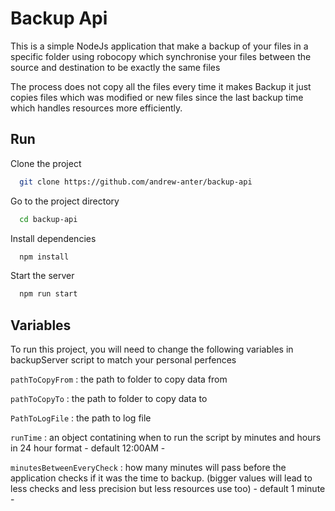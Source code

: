 
# Backup Api

This is a simple NodeJs application that make a backup of your files
in a specific folder using robocopy which synchronise your files
between the source and destination to be exactly the same files

The process does not copy all the files every time it makes Backup
it just copies files which was modified or new files since the last
backup time which handles resources more efficiently.



## Run

Clone the project

```bash
  git clone https://github.com/andrew-anter/backup-api
```

Go to the project directory

```bash
  cd backup-api
```

Install dependencies

```bash
  npm install
```

Start the server

```bash
  npm run start
```


## Variables

To run this project, you will need to change the following
variables in backupServer script to match your personal perfences

`pathToCopyFrom` : the path to folder to copy data from

`pathToCopyTo` : the path to folder to copy data to

`PathToLogFile` : the path to log file 

`runTime` : an object contatining when to run the script by minutes and hours in 24 hour format - default 12:00AM -

`minutesBetweenEveryCheck` : how many minutes will pass before the application checks if it was the time to backup. (bigger values will lead to less checks and less precision but less resources use too) - default 1 minute -
